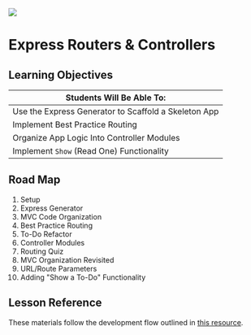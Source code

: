 ![](https://i.imgur.com/vUOu9NW.jpg)

# Express Routers & Controllers

## Learning Objectives

| Students Will Be Able To: |
|---|
| Use the Express Generator to Scaffold a Skeleton App |
| Implement Best Practice Routing |
| Organize App Logic Into Controller Modules |
| Implement `Show` (Read One) Functionality |

## Road Map

1. Setup
2. Express Generator
3. MVC Code Organization
4. Best Practice Routing
5. To-Do Refactor
6. Controller Modules
7. Routing Quiz
8. MVC Organization Revisited
9. URL/Route Parameters
10. Adding "Show a To-Do" Functionality

## Lesson Reference
These materials follow the development flow outlined in [this resource](https://raw.git.generalassemb.ly/SEIR-710-EC/Course-Materials/main/02_Lesson_Materials/Unit_2/resources/3-express-framework/3.2-express-routers-controllers-full.md).
